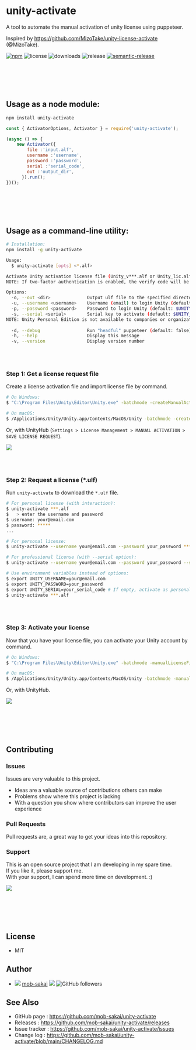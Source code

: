 unity-activate
===

A tool to automate the manual activation of unity license using puppeteer.

Inspired by https://github.com/MizoTake/unity-license-activate (@MizoTake).

[![npm](https://img.shields.io/npm/v/unity-activate)](https://www.npmjs.com/package/unity-activate)
![license](https://img.shields.io/npm/l/unity-activate)
![downloads](https://img.shields.io/npm/dy/unity-activate)
![release](https://github.com/mob-sakai/unity-activate/workflows/release/badge.svg)
[![semantic-release](https://img.shields.io/badge/%20%20%F0%9F%93%A6%F0%9F%9A%80-semantic--release-e10079.svg)](https://github.com/semantic-release/semantic-release)

<br><br><br><br>

## Usage as a node module:

```sh
npm install unity-activate
```

```js
const { ActivatorOptions, Activator } = require('unity-activate');

(async () => {
    new Activator({
        file :'input.alf',
        username :'username',
        password :'password',
        serial :'serial_code',
        out :'output_dir',
      }).run();
})();
```

<br><br><br><br>

## Usage as a command-line utility:

```sh
# Installation:
npm install -g unity-activate
```

```sh
Usage:
  $ unity-activate [opts] <*.alf>

Activate Unity activation license file (Unity_v***.alf or Unity_lic.alf)
NOTE: If two-factor authentication is enabled, the verify code will be requested.

Options:
  -o, --out <dir>              Output ulf file to the specified directory (default: .)
  -u, --username <username>    Username (email) to login Unity (default: $UNITY_USERNAME)
  -p, --password <password>    Password to login Unity (default: $UNITY_PASSWORD)
  -s, --serial <serial>        Serial key to activate (default: $UNITY_SERIAL). If empty, activate as personal license.
NOTE: Unity Personal Edition is not available to companies or organizations that earned more than USD100,000 in the previous fiscal year.
 
  -d, --debug                  Run "headful" puppeteer (default: false)
  -h, --help                   Display this message 
  -v, --version                Display version number
```

<br><br>

### Step 1: Get a license request file

Create a license activation file and import license file by command.

```sh
# On Windows:
$ "C:\Program Files\Unity\Editor\Unity.exe" -batchmode -createManualActivationFile

# On macOS:
$ /Applications/Unity/Unity.app/Contents/MacOS/Unity -batchmode -createManualActivationFile
```

Or, with UnityHub (`Settings > License Management > MANUAL ACTIVATION > SAVE LICENSE REQUEST`).

![](https://user-images.githubusercontent.com/12690315/103255736-d4aa8380-49cd-11eb-9701-ff787e38a9f1.png)

<br><br>

### Step 2: Request a license (*.ulf)

Run `unity-activate` to download the `*.ulf` file.

```sh
# For personal license (with interaction):
$ unity-activate ***.alf
$   > enter the username and password
$ username: your@email.com
$ password: *****
...

# For personal license:
$ unity-activate --username your@email.com --password your_password ***.alf

# For professional license (with --serial option):
$ unity-activate --username your@email.com --password your_password --serial your_serial_code ***.alf

# Use environment variables instead of options:
$ export UNITY_USERNAME=your@email.com
$ export UNITY_PASSWORD=your_password
$ export UNITY_SERIAL=your_serial_code # If empty, activate as personal license.
$ unity-activate ***.alf
```

<br><br>

### Step 3: Activate your license 

Now that you have your license file, you can activate your Unity account by command.

```sh
# On Windows:
$ "C:\Program Files\Unity\Editor\Unity.exe" -batchmode -manualLicenseFile ***.ulf

# On macOS:
$ /Applications/Unity/Unity.app/Contents/MacOS/Unity -batchmode -manualLicenseFile ***.ulf
```

Or, with UnityHub.

![](https://user-images.githubusercontent.com/12690315/103255739-d70cdd80-49cd-11eb-9d18-62600a20085f.png)

<br><br><br><br>

## Contributing

### Issues

Issues are very valuable to this project.

- Ideas are a valuable source of contributions others can make
- Problems show where this project is lacking
- With a question you show where contributors can improve the user experience

### Pull Requests

Pull requests are, a great way to get your ideas into this repository.  

### Support

This is an open source project that I am developing in my spare time.  
If you like it, please support me.  
With your support, I can spend more time on development. :)

[![](https://user-images.githubusercontent.com/12690315/66942881-03686280-f085-11e9-9586-fc0b6011029f.png)](https://github.com/users/mob-sakai/sponsorship)

<br><br><br><br>

## License

* MIT

## Author

* ![](https://user-images.githubusercontent.com/12690315/96986908-434a0b80-155d-11eb-8275-85138ab90afa.png) [mob-sakai](https://github.com/mob-sakai) [![](https://img.shields.io/twitter/follow/mob_sakai.svg?label=Follow&style=social)](https://twitter.com/intent/follow?screen_name=mob_sakai) ![GitHub followers](https://img.shields.io/github/followers/mob-sakai?style=social)

## See Also

* GitHub page : https://github.com/mob-sakai/unity-activate
* Releases : https://github.com/mob-sakai/unity-activate/releases
* Issue tracker : https://github.com/mob-sakai/unity-activate/issues
* Change log : https://github.com/mob-sakai/unity-activate/blob/main/CHANGELOG.md
